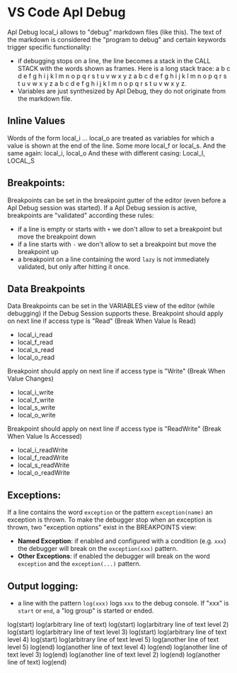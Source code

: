 # VS Code Apl Debug

Apl Debug local_i allows to "debug" markdown files (like this).
The text of the markdown is considered the "program to debug" and certain keywords trigger specific functionality:

* if debugging stops on a line, the line becomes a stack in the CALL STACK with the words shown as frames.
  Here is a long stack trace: a b c d e f g h i j k l m n o p q r s t u v w x y z a b c d e f g h i j k l m n o p q r s t u v w x y z a b c d e f g h i j k l m n o p q r s t u v w x y z.
* Variables are just synthesized by Apl Debug, they do not originate from the markdown file.

## Inline Values

Words of the form local_i ... local_o are treated as variables for which a value is shown at the end of the line.
Some more local_f or local_s.
And the same again: local_i, local_o
And these with different casing: Local_I, LOCAL_S

## Breakpoints:

Breakpoints can be set in the breakpoint gutter of the editor (even before a Apl Debug session was started).
If a Apl Debug session is active, breakpoints are "validated" according these rules:

* if a line is empty or starts with `+` we don't allow to set a breakpoint but move the breakpoint down
* if a line starts with `-` we don't allow to set a breakpoint but move the breakpoint up
* a breakpoint on a line containing the word `lazy` is not immediately validated, but only after hitting it once.

## Data Breakpoints

Data Breakpoints can be set in the VARIABLES view of the editor (while debugging) if the Debug Session supports these.
Breakpoint should apply on next line if access type is "Read" (Break When Value Is Read)
* local_i_read 
* local_f_read 
* local_s_read 
* local_o_read

Breakpoint should apply on next line if access type is "Write" (Break When Value Changes)
* local_i_write 
* local_f_write 
* local_s_write 
* local_o_write

Breakpoint should apply on next line if access type is "ReadWrite" (Break When Value Is Accessed)
* local_i_readWrite 
* local_f_readWrite 
* local_s_readWrite 
* local_o_readWrite

## Exceptions:

If a line contains the word `exception` or the pattern `exception(name)` an exception is thrown.
To make the debugger stop when an exception is thrown, two "exception options" exist in the BREAKPOINTS view:
- **Named Exception**: if enabled and configured with a condition (e.g. `xxx`) the debugger will break on the `exception(xxx)` pattern.
- **Other Exceptions**: if enabled the debugger will break on the word `exception` and the `exception(...)` pattern.

## Output logging:

* a line with the pattern `log(xxx)` logs `xxx` to the debug console. If "xxx" is `start` or `end`, a "log group" is started or ended.

log(start)
log(arbitrary line of text)
log(start)
log(arbitrary line of text level 2)
log(start)
log(arbitrary line of text level 3)
log(start)
log(arbitrary line of text level 4)
log(start)
log(arbitrary line of text level 5)
log(another line of text level 5)
log(end)
log(another line of text level 4)
log(end)
log(another line of text level 3)
log(end)
log(another line of text level 2)
log(end)
log(another line of text)
log(end)
